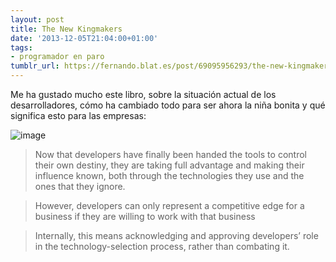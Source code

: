 ```yaml
---
layout: post
title: The New Kingmakers
date: '2013-12-05T21:04:00+01:00'
tags:
- programador en paro
tumblr_url: https://fernando.blat.es/post/69095956293/the-new-kingmakers
---
```

Me ha gustado mucho este libro, sobre la situación actual de los desarrolladores, cómo ha cambiado todo para ser ahora la niña bonita y qué significa esto para las empresas:

![image](http://ecx.images-amazon.com/images/I/41Y1LLuKRwL._SY344_PJlook-inside-v2,TopRight,1,0_SH20_BO1,204,203,200_.jpg)

> Now that developers have finally been handed the tools to control their own destiny, they are taking full advantage and making their influence known, both through the technologies they use and the ones that they ignore.

> However, developers can only represent a competitive edge for a business if they are willing to work with that business

> Internally, this means acknowledging and approving developers’ role in the technology-selection process, rather than combating it.
